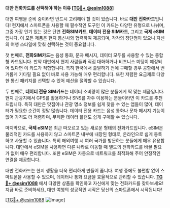 **대만 전화카드를 선택해야 하는 이유 [[TG💪+ @esim1088](https://t.me/s/esim1088)]**

대만 여행을 준비 중이라면 반드시 고려해야 할 것이 있습니다. 바로 **대만 전화카드**입니다! 현지에서 스마트폰을 사용할 때 필수적인 도구인 이 카드는 다양한 유형으로 나뉘며, 그중 가장 인기 있는 것은 단연 **전화SIM카드**, **데이터 전용 SIM카드**, 그리고 **국제 eSIM**입니다. 이 모든 제품은 현지 통신사와 협력하여 제공되며, 각각의 장단점이 있으니 자신의 여행 스타일에 맞춰 선택하는 것이 중요합니다.

첫 번째로, **전화SIM카드**는 음성 통화, 문자 메시지, 데이터 모두를 사용할 수 있는 종합형 카드입니다. 만약 대만에서 현지 사람들과 직접 대화하거나 비즈니스 미팅이 예정되어 있다면 이 카드가 적합합니다. 특히 한국에서 출발하기 전에 구매할 경우 공항에서 번거롭게 기다릴 필요 없이 바로 사용 가능해 매우 편리합니다. 또한 저렴한 요금제로 다양한 통신 패키지를 선택할 수 있어 예산을 절약할 수 있습니다.

두 번째로, **데이터 전용 SIM카드**는 데이터 소비량이 많은 분들에게 딱 맞는 제품입니다. 현지 관광지에서 GPS를 활용하거나 SNS를 자주 이용하는 분들이라면 이 카드를 추천드립니다. 특히 대만은 맛집이나 관광 명소 정보를 쉽게 찾을 수 있는 앱들이 많아, 데이터가 필요한 순간이 정말 많습니다. 데이터 전용 카드는 음성 통화나 문자 메시지 기능이 없어 가격도 더 저렴하며, 무제한 데이터 플랜도 쉽게 구매할 수 있습니다.

마지막으로, **국제 eSIM**은 최근 떠오르고 있는 새로운 형태의 전화카드입니다. eSIM은 물리적인 카드를 사용하지 않고 스마트폰 내부에 내장된 형태로, 온라인으로 쉽게 등록하고 사용할 수 있습니다. 특히 해외여행 시 여러 국가를 방문하는 분들에게 매우 유용합니다. 대만에서 eSIM을 사용하면 다른 나라로 이동할 때 별도의 전화카드를 바꿀 필요가 없어 매우 편리합니다. 또한 eSIM은 자동으로 네트워크를 최적화해 주어 안정적인 연결을 제공합니다.

대만 전화카드는 현지 생활을 더욱 편리하게 만들어 줍니다. 여행 중에도 불편함 없이 스마트폰을 사용할 수 있으며, 데이터나 통화 요금을 효율적으로 관리할 수 있습니다. **[TG💪+ @esim1088](https://t.me/s/esim1088)** 에서 다양한 상품을 확인하고 자신에게 맞는 전화카드를 찾아보세요! 지금 바로 준비하세요, 대만 여행의 성공적인 시작은 당신의 스마트폰에서 시작됩니다!

[[TG💪+ @esim1088](https://t.me/s/esim1088) ![Image](https://i.postimg.cc/Y0z9fWf4/image.png)]
